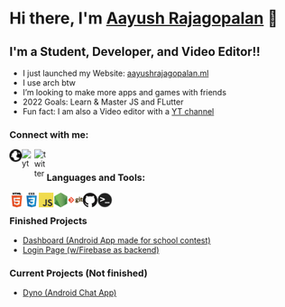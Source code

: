 # Hi there, I'm [Aayush Rajagopalan](https://aayushrajagopalan.ml/) 👋 

## I'm a Student, Developer, and Video Editor!!

- I just launched my Website: [aayushrajagopalan.ml](https://aayushrajagopalan.ml/) 
- I use arch btw
- I’m looking to make more apps and games with friends
- 2022 Goals: Learn & Master JS and FLutter
- Fun fact: I am also a Video editor with a [YT channel](https://www.youtube.com/c/AayushRajagopalan)

### Connect with me:

[<img align="left" alt="website" width="22px" src="https://raw.githubusercontent.com/iconic/open-iconic/master/svg/globe.svg" />](https://aayushrajagopalan.ml/)
[<img align="left" alt="yt" width="22px" src="https://cdn.jsdelivr.net/npm/simple-icons@v3/icons/youtube.svg" />](https://www.youtube.com/c/AayushRajagopalan)
[<img align="left" alt="twitter" width="22px" src="https://cdn.jsdelivr.net/npm/simple-icons@v3/icons/twitter.svg" />](https://twitter.com/Aayushdoesstuff)

<br />

### Languages and Tools:


<img align="left" alt="HTML5" width="26px" src="https://raw.githubusercontent.com/github/explore/80688e429a7d4ef2fca1e82350fe8e3517d3494d/topics/html/html.png" />
<img align="left" alt="CSS3" width="26px" src="https://raw.githubusercontent.com/github/explore/80688e429a7d4ef2fca1e82350fe8e3517d3494d/topics/css/css.png" />
<img align="left" alt="JavaScript" width="26px" src="https://raw.githubusercontent.com/github/explore/80688e429a7d4ef2fca1e82350fe8e3517d3494d/topics/javascript/javascript.png" />
<img align="left" alt="Node.js" width="26px" src="https://raw.githubusercontent.com/github/explore/80688e429a7d4ef2fca1e82350fe8e3517d3494d/topics/nodejs/nodejs.png" />
<img align="left" alt="Git" width="26px" src="https://raw.githubusercontent.com/github/explore/80688e429a7d4ef2fca1e82350fe8e3517d3494d/topics/git/git.png" />
<img align="left" alt="GitHub" width="26px" src="https://raw.githubusercontent.com/github/explore/78df643247d429f6cc873026c0622819ad797942/topics/github/github.png" />
<img align="left" alt="Terminal" width="26px" src="https://raw.githubusercontent.com/github/explore/80688e429a7d4ef2fca1e82350fe8e3517d3494d/topics/terminal/terminal.png" />


<br />

### Finished Projects
- [Dashboard (Android App made for school contest)](https://github.com/Aayush-Rajagopalan/dashboard-androidstudio) 
- [Login Page (w/Firebase as backend)](https://github.com/Aayush-Rajagopalan/login-page) 


### Current Projects (Not finished)

- [Dyno (Android Chat App)](https://github.com/Aayush-Rajagopalan/Dyno) 

<br />

